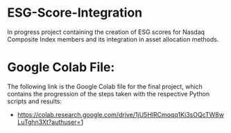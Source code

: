# ESG-Score-Integration

In progress project containing the creation of ESG scores for Nasdaq Composite Index members and its integration in asset allocation methods. 


# Google Colab File:

The following link is the Google Colab file for the final project, which contains the progression of the steps taken with the respective Python scripts and results:
- https://colab.research.google.com/drive/1jU5HlRCmoqq1Ki3sOQcTW8wLuTghn3Xt?authuser=1
